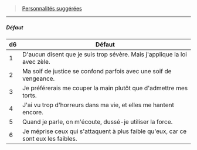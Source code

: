﻿---
!Generic
Id: background_hommedeloi_hd.md#défaut
ParentLink: background_hommedeloi_hd.md#personnalités-suggérées
Name: Défaut
ParentName: Personnalités suggérées
NameLevel: 5
---
> [Personnalités suggérées](hd_background_hommedeloi_personnalites_suggerees.md)

---

##### Défaut

|d6|Défaut|
|---|---|
|1|D'aucun disent que je suis trop sévère. Mais j'applique la loi avec zèle.|
|2|Ma soif de justice se confond parfois avec une soif de vengeance.|
|3|Je préférerais me couper la main plutôt que d'admettre mes torts.|
|4|J'ai vu trop d'horreurs dans ma vie, et elles me hantent encore.|
|5|Quand je parle, on m'écoute, dussé-je utiliser la force.|
|6|Je méprise ceux qui s'attaquent à plus faible qu'eux, car ce sont eux les faibles.|

